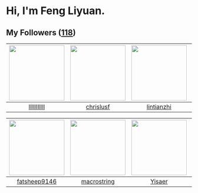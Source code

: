 # Hi, I'm Feng Liyuan.

## My Followers ([118](https://github.com/SunRunAway?tab=followers))

| <img src="https://avatars.githubusercontent.com/u/16208288?v=4" width="150" height="150" /> | <img src="https://avatars.githubusercontent.com/u/1543151?v=4" width="150" height="150" /> | <img src="https://avatars.githubusercontent.com/u/1457382?v=4" width="150" height="150" /> | <img src="https://avatars.githubusercontent.com/u/15995588?v=4" width="150" height="150" /> |
| :-----------------------------------------------------------------------------------------: | :----------------------------------------------------------------------------------------: | :----------------------------------------------------------------------------------------: | :-----------------------------------------------------------------------------------------: |
|                        [llllIIIllll](https://github.com/llllIIIllll)                        |                          [chrislusf](https://github.com/chrislusf)                         |                         [lintianzhi](https://github.com/lintianzhi)                        |                             [calali](https://github.com/calali)                             |

| <img src="https://avatars.githubusercontent.com/u/11855957?v=4" width="150" height="150" /> | <img src="https://avatars.githubusercontent.com/u/35601156?v=4" width="150" height="150" /> | <img src="https://avatars.githubusercontent.com/u/13427348?v=4" width="150" height="150" /> | <img src="https://avatars.githubusercontent.com/u/10383?v=4" width="150" height="150" /> |
| :-----------------------------------------------------------------------------------------: | :-----------------------------------------------------------------------------------------: | :-----------------------------------------------------------------------------------------: | :--------------------------------------------------------------------------------------: |
|                       [fatsheep9146](https://github.com/fatsheep9146)                       |                        [macrostring](https://github.com/macrostring)                        |                             [Yisaer](https://github.com/Yisaer)                             |                       [shaobin0604](https://github.com/shaobin0604)                      |